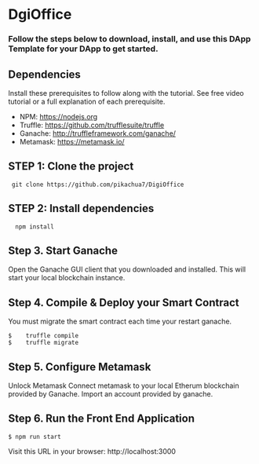 # DgiOffice


### Follow the steps below to download, install, and use this DApp Template for your DApp to get started.

## Dependencies
Install these prerequisites to follow along with the tutorial. See free video tutorial or a full explanation of each prerequisite.

- NPM: https://nodejs.org
- Truffle: https://github.com/trufflesuite/truffle
- Ganache: http://truffleframework.com/ganache/
- Metamask: https://metamask.io/

## STEP 1: Clone the project
  ```
   git clone https://github.com/pikachua7/DigiOffice
  ```
  
## STEP 2: Install dependencies
```
  npm install
```

## Step 3. Start Ganache
  Open the Ganache GUI client that you downloaded and installed. This will start your local blockchain instance. 
  
## Step 4. Compile & Deploy your Smart Contract
  You must migrate the smart contract each time your restart ganache.
  ```
  $    truffle compile
  $    truffle migrate
  ```
  
## Step 5. Configure Metamask
  Unlock Metamask
  Connect metamask to your local Etherum blockchain provided by Ganache.
  Import an account provided by ganache.

## Step 6. Run the Front End Application
  ```
  $ npm run start 
  ```
  Visit this URL in your browser: http://localhost:3000
